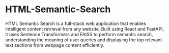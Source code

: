 # HTML-Semantic-Search
HTML Semantic Search is a full-stack web application that enables intelligent content retrieval from any website. Built using React and FastAPI, it uses Sentence Transformers and FAISS to perform semantic search, understanding the meaning of user queries and displaying the top relevant text sections from webpage content efficiently.
